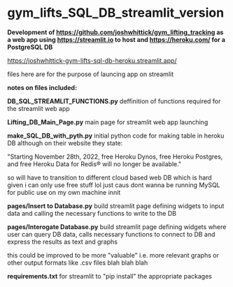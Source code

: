 # gym_lifts_SQL_DB_streamlit_version

**Development of https://github.com/joshwhittick/gym_lifting_tracking as a web app using https://streamlit.io to host and https://heroku.com/ for a PostgreSQL DB**

https://joshwhittick-gym-lifts-sql-db-heroku.streamlit.app/

files here are for the purpose of launcing app on streamlit

**notes on files included:**

**DB_SQL_STREAMLIT_FUNCTIONS.py**
deffinition of functions required for the streamlit web app 

**Lifting_DB_Main_Page.py**
main page for streamlit web app launching

**make_SQL_DB_with_pyth.py**
initial python code for making table in heroku DB although on their website they state:

"Starting November 28th, 2022, free Heroku Dynos, free Heroku Postgres, and free Heroku Data for Redis® will no longer be available."

so will have to transition to different cloud based web DB which is hard given i can only use free stuff lol just caus dont wanna be running MySQL for public use on my own machine innit

**pages/Insert to Database.py**
build streamlit page defining widgets to input data and calling the necessary functions to write to the DB

**pages/Interogate Database.py**
build streamlit page defining widgets where user can query DB data, calls necessary functions to connect to DB and express the results as text and graphs 

this could be improved to be more "valuable" i.e. more relevant graphs or other output formats like .csv files blah blah blah

**requirements.txt**
for streamlit to "pip install" the appropriate packages
